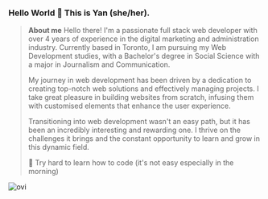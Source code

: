 ### Hello World 👋 This is Yan (she/her).

<!--
**yanwing61/yanwing61** is a ✨ _special_ ✨ repository because its `README.md` (this file) appears on your GitHub profile.

Here are some ideas to get you started:

- 🔭 I’m currently working on ...
- 🌱 I’m currently learning ...
- 👯 I’m looking to collaborate on ...
- 🤔 I’m looking for help with ...
- 💬 Ask me about ...
- 📫 How to reach me: ...
- 😄 Pronouns: ...
- ⚡ Fun fact: ...
-->

> **About me**
> Hello there! I'm a passionate full stack web developer with over 4 years of experience in the digital marketing and administration industry. Currently based in Toronto, I am pursuing my Web Development studies, with a Bachelor's degree in Social Science with a major in Journalism and Communication.
>
> My journey in web development has been driven by a dedication to creating top-notch web solutions and effectively managing projects. I take great pleasure in building websites from scratch, infusing them with customised elements that enhance the user experience.
>
> Transitioning into web development wasn't an easy path, but it has been an incredibly interesting and rewarding one. I thrive on the challenges it brings and the constant opportunity to learn and grow in this dynamic field.
> 
> 🌱 Try hard to learn how to code (it's not easy especially in the morning)


<img src="https://github-readme-stats.vercel.app/api/top-langs?username=yanwing61&show_icons=true&locale=en&layout=compact&theme=chartreuse-dark" alt="ovi" />
